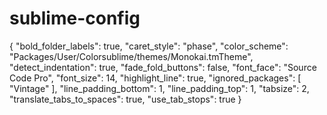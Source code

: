 sublime-config
==============
{
	"bold_folder_labels": true,
	"caret_style": "phase",
	"color_scheme": "Packages/User/Colorsublime/themes/Monokai.tmTheme",
	"detect_indentation": true,
	"fade_fold_buttons": false,
	"font_face": "Source Code Pro",
	"font_size": 14,
	"highlight_line": true,
	"ignored_packages":
	[
		"Vintage"
	],
	"line_padding_bottom": 1,
	"line_padding_top": 1,
	"tabsize": 2,
	"translate_tabs_to_spaces": true,
	"use_tab_stops": true
}
